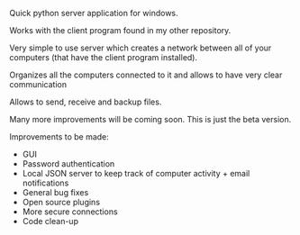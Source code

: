 Quick python server application for windows.

Works with the client program found in my other repository.

Very simple to use server which creates a network between all of your computers (that have the client program installed).

Organizes all the computers connected to it and allows to have very clear communication

Allows to send, receive and backup files. 

Many more improvements will be coming soon. This is just the beta version.

Improvements to be made:
  - GUI
  - Password authentication
  - Local JSON server to keep track of computer activity + email notifications
  - General bug fixes
  - Open source plugins
  - More secure connections
  - Code clean-up
